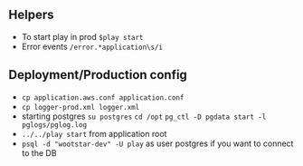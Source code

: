 ## Helpers

*   To start play in prod `$play start`
*   Error events `/error.*application\s/i`


## Deployment/Production config
*   `cp application.aws.conf application.conf`
*   `cp logger-prod.xml logger.xml`
*   starting postgres `su postgres` `cd /opt` `pg_ctl -D pgdata start -l pglogs/pglog.log`
*   `../../play start` from application root
*   `psql -d "wootstar-dev" -U play` as user postgres if you want to connect to the DB
